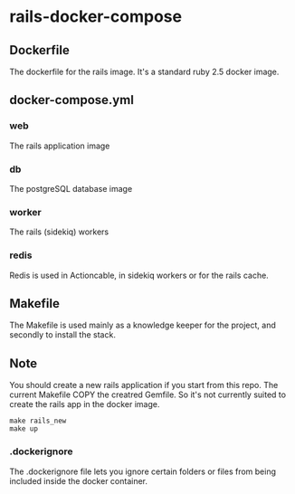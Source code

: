 # rails-docker-compose


## Dockerfile

The dockerfile for the rails image. It's a standard ruby 2.5 docker image.

## docker-compose.yml 

### web
The rails application image

### db
The postgreSQL database image

### worker
The rails (sidekiq) workers

### redis
Redis is used in Actioncable, in sidekiq workers or for the rails cache.


## Makefile

The Makefile is used mainly as a knowledge keeper for the project, and secondly to install the stack.

## Note

You should create a new rails application if you start from this repo. 
The current Makefile COPY the creatred Gemfile. So it's not currently suited to create the rails app in the docker image.

```
make rails_new
make up
```

### .dockerignore

The .dockerignore file lets you ignore certain folders or files from being included inside the docker container.